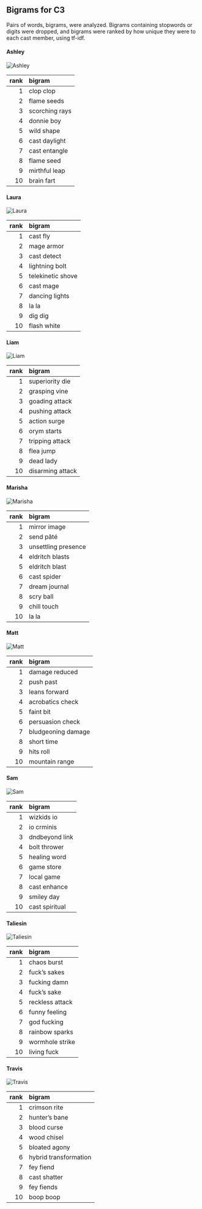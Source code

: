 
## Bigrams for C3

Pairs of words, bigrams, were analyzed. Bigrams containing stopwords or
digits were dropped, and bigrams were ranked by how unique they were to
each cast member, using tf-idf.

#### Ashley

![Ashley](../plots/bigramClouds/C3/C3ASHLEY.png)

| rank | bigram         |
| ---: | :------------- |
|    1 | clop clop      |
|    2 | flame seeds    |
|    3 | scorching rays |
|    4 | donnie boy     |
|    5 | wild shape     |
|    6 | cast daylight  |
|    7 | cast entangle  |
|    8 | flame seed     |
|    9 | mirthful leap  |
|   10 | brain fart     |

#### Laura

![Laura](../plots/bigramClouds/C3/C3LAURA.png)

| rank | bigram            |
| ---: | :---------------- |
|    1 | cast fly          |
|    2 | mage armor        |
|    3 | cast detect       |
|    4 | lightning bolt    |
|    5 | telekinetic shove |
|    6 | cast mage         |
|    7 | dancing lights    |
|    8 | la la             |
|    9 | dig dig           |
|   10 | flash white       |

#### Liam

![Liam](../plots/bigramClouds/C3/C3LIAM.png)

| rank | bigram           |
| ---: | :--------------- |
|    1 | superiority die  |
|    2 | grasping vine    |
|    3 | goading attack   |
|    4 | pushing attack   |
|    5 | action surge     |
|    6 | orym starts      |
|    7 | tripping attack  |
|    8 | flea jump        |
|    9 | dead lady        |
|   10 | disarming attack |

#### Marisha

![Marisha](../plots/bigramClouds/C3/C3MARISHA.png)

| rank | bigram              |
| ---: | :------------------ |
|    1 | mirror image        |
|    2 | send pâté           |
|    3 | unsettling presence |
|    4 | eldritch blasts     |
|    5 | eldritch blast      |
|    6 | cast spider         |
|    7 | dream journal       |
|    8 | scry ball           |
|    9 | chill touch         |
|   10 | la la               |

#### Matt

![Matt](../plots/bigramClouds/C3/C3MATT.png)

| rank | bigram             |
| ---: | :----------------- |
|    1 | damage reduced     |
|    2 | push past          |
|    3 | leans forward      |
|    4 | acrobatics check   |
|    5 | faint bit          |
|    6 | persuasion check   |
|    7 | bludgeoning damage |
|    8 | short time         |
|    9 | hits roll          |
|   10 | mountain range     |

#### Sam

![Sam](../plots/bigramClouds/C3/C3SAM.png)

| rank | bigram         |
| ---: | :------------- |
|    1 | wizkids io     |
|    2 | io crminis     |
|    3 | dndbeyond link |
|    4 | bolt thrower   |
|    5 | healing word   |
|    6 | game store     |
|    7 | local game     |
|    8 | cast enhance   |
|    9 | smiley day     |
|   10 | cast spiritual |

#### Taliesin

![Taliesin](../plots/bigramClouds/C3/C3TALIESIN.png)

| rank | bigram          |
| ---: | :-------------- |
|    1 | chaos burst     |
|    2 | fuck’s sakes    |
|    3 | fucking damn    |
|    4 | fuck’s sake     |
|    5 | reckless attack |
|    6 | funny feeling   |
|    7 | god fucking     |
|    8 | rainbow sparks  |
|    9 | wormhole strike |
|   10 | living fuck     |

#### Travis

![Travis](../plots/bigramClouds/C3/C3TRAVIS.png)

| rank | bigram                |
| ---: | :-------------------- |
|    1 | crimson rite          |
|    2 | hunter’s bane         |
|    3 | blood curse           |
|    4 | wood chisel           |
|    5 | bloated agony         |
|    6 | hybrid transformation |
|    7 | fey fiend             |
|    8 | cast shatter          |
|    9 | fey fiends            |
|   10 | boop boop             |
